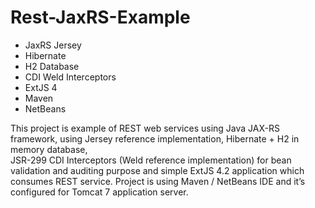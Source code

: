 Rest-JaxRS-Example
==================

- JaxRS Jersey
- Hibernate
- H2 Database
- CDI Weld Interceptors 
- ExtJS 4 
- Maven
- NetBeans

This project is example of REST web services using Java JAX-RS framework, 
using Jersey reference implementation, Hibernate + H2 in memory database,  
JSR-299 CDI Interceptors  (Weld reference implementation) for bean validation 
and auditing purpose and simple ExtJS 4.2 application which consumes REST service.
Project is using Maven / NetBeans IDE and it’s configured for Tomcat 7 application server.





 


